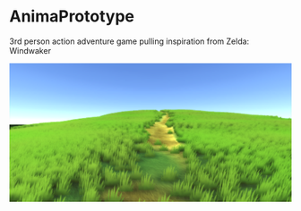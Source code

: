 # AnimaPrototype
3rd person action adventure game pulling inspiration from Zelda: Windwaker

![Alt text](/ProjectPhotos/TheEnd_v0.png?raw=true "The End")
